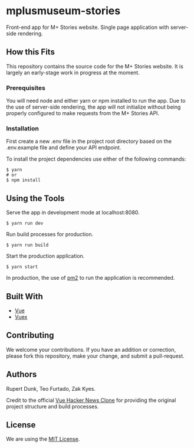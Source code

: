 # mplusmuseum-stories

Front-end app for M+ Stories website. Single page application with server-side rendering.

## How this Fits

This repository contains the source code for the M+ Stories website. It is largely an early-stage work in progress at the moment.

### Prerequisites

You will need node and either yarn or npm installed to run the app. Due to the use of server-side rendering, the app will not initialize without being properly configured to make requests from the M+ Stories API.

### Installation

First create a new .env file in the project root directory based on the .env.example file and define your API endpoint.

To install the project dependencies use either of the following commands:
```
$ yarn
# or
$ npm install
```

## Using the Tools

Serve the app in development mode at localhost:8080.
```
$ yarn run dev
```

Run build processes for production.
```
$ yarn run build
```

Start the production application.
```
$ yarn start
```

In production, the use of [pm2](http://pm2.keymetrics.io/) to run the application is recommended.

## Built With

* [Vue](https://github.com/vuejs/vue)
* [Vuex](https://github.com/vuejs/vuex)

## Contributing

We welcome your contributions. If you have an addition or correction, please fork this repository, make your change, and submit a pull-request.

## Authors

Rupert Dunk, Teo Furtado, Zak Kyes.

Credit to the official [Vue Hacker News Clone](https://github.com/vuejs/vue-hackernews-2.0/) for providing the original project structure and build processes.

## License

We are using the [MIT License](LICENSE).
